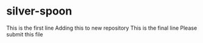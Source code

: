 # silver-spoon
This is the first line
Adding this to new repository
This is the final line
Please submit this file